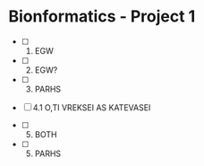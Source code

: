 # Bionformatics - Project 1

- [ ] 1. EGW

- [ ] 2. EGW?
- [ ] 3. PARHS
- [ ] 4.1 O,TI VREKSEI AS KATEVASEI 
- [ ] 5. BOTH
- [ ] 5. PARHS
